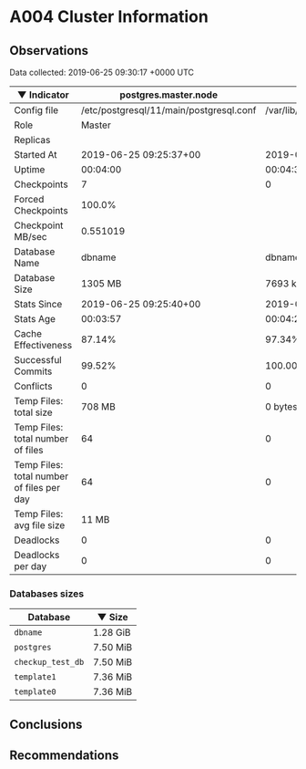 # A004 Cluster Information #

## Observations ##
Data collected: 2019-06-25 09:30:17 +0000 UTC  

|&#9660;&nbsp;Indicator | postgres.master.node | postgres.replica.node |
|--------|-------|-------- |
|Config file |/etc/postgresql/11/main/postgresql.conf|/var/lib/postgresql/11/secondary/postgresql.conf|
|Role |Master|<no value>|
|Replicas ||<no value>|
|Started At |2019-06-25&nbsp;09:25:37+00|2019-06-25 09:25:44+00|
|Uptime |00:04:00|00:04:34|
|Checkpoints |7|0|
|Forced Checkpoints |100.0%|<no value>|
|Checkpoint MB/sec |0.551019|<no value>|
|Database Name |dbname|dbname|
|Database Size |1305&nbsp;MB|7693 kB|
|Stats Since |2019-06-25&nbsp;09:25:40+00|2019-06-25 09:25:50+00|
|Stats Age |00:03:57|00:04:28|
|Cache Effectiveness |87.14%|97.34%|
|Successful Commits |99.52%|100.00%|
|Conflicts |0|0|
|Temp Files: total size |708&nbsp;MB|0 bytes|
|Temp Files: total number of files |64|0|
|Temp Files: total number of files per day |64|0|
|Temp Files: avg file size |11&nbsp;MB|<no value>|
|Deadlocks |0|0|
|Deadlocks per day |0|0|


### Databases sizes ###

| Database | &#9660;&nbsp;Size |
|----------|--------|
| `dbname` | 1.28&nbsp;GiB |
| `postgres` | 7.50&nbsp;MiB |
| `checkup_test_db` | 7.50&nbsp;MiB |
| `template1` | 7.36&nbsp;MiB |
| `template0` | 7.36&nbsp;MiB |


## Conclusions ##


## Recommendations ##


